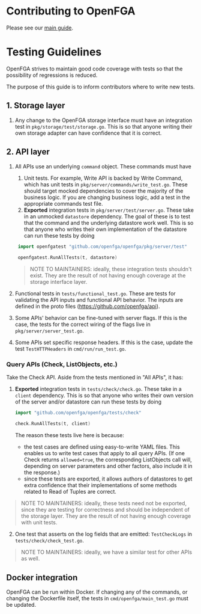 # Contributing to OpenFGA

Please see our [main guide](https://github.com/openfga/.github/blob/main/CONTRIBUTING.md).

# Testing Guidelines

OpenFGA strives to maintain good code coverage with tests so that the possibility of regressions is reduced.

The purpose of this guide is to inform contributors where to write new tests.

## 1. Storage layer

1. Any change to the OpenFGA storage interface must have an integration test in `pkg/storage/test/storage.go`. This is so that anyone writing their own storage adapter can have confidence that it is correct.

## 2. API layer

1. All APIs use an underlying `command` object. These commands must have
    1. Unit tests. For example, Write API is backed by Write Command, which has unit tests in `pkg/server/commands/write_test.go`. These should target mocked dependencies to cover the majority of the business logic. If you are changing business logic, add a test in the appropriate commands test file.
    2. **Exported** integration tests in `pkg/server/test/server.go`. These take in an unmocked `datastore` dependency. The goal of these is to test that the command and the underlying datastore work well. This is so that anyone who writes their own implementation of the datastore can run these tests by doing

   ```go
    import openfgatest "github.com/openfga/openfga/pkg/server/test"
    
    openfgatest.RunAllTests(t, datastore)
    ```

   > NOTE TO MAINTAINERS: ideally, these integration tests shouldn't exist. They are the result of not having enough coverage at the storage interface layer.

2. Functional tests in `tests/functional_test.go`. These are tests for validating the API inputs and functional API behavior. The inputs are defined in the proto files (https://github.com/openfga/api).
3. Some APIs' behavior can be fine-tuned with server flags. If this is the case, the tests for the correct wiring of the flags live in `pkg/server/server_test.go`.
4. Some APIs set specific response headers. If this is the case, update the test `TestHTTPHeaders` in `cmd/run/run_test.go`.

### Query APIs (Check, ListObjects, etc.)

Take the Check API. Aside from the tests mentioned in "All APIs", it has:

1. **Exported** integration tests in `tests/check/check.go`. These take in a `client` dependency. This is so that anyone who writes their own version of the server and/or datastore can run these tests by doing
    
    ```go
    import "github.com/openfga/openfga/tests/check"
    
    check.RunAllTests(t, client)
    ```

   The reason these tests live here is because:
    - the test cases are defined using easy-to-write YAML files. This enables us to write test cases that apply to all query APIs. (If one Check returns `allowed=true`, the corresponding ListObjects call will, depending on server parameters and other factors, also include it in the response.)
    - since these tests are exported, it allows authors of datastores to get extra confidence that their implementations of some methods related to Read of Tuples are correct.

> NOTE TO MAINTAINERS: ideally, these tests need not be exported, since they are testing for correctness and should be independent of the storage layer. They are the result of not having enough coverage with unit tests.

2. One test that asserts on the log fields that are emitted: `TestCheckLogs` in `tests/check/check_test.go`.

> NOTE TO MAINTAINERS: ideally, we have a similar test for other APIs as well.

## Docker integration

OpenFGA can be run within Docker. If changing any of the commands, or changing the Dockerfile itself, the tests in `cmd/openfga/main_test.go` must be updated.
